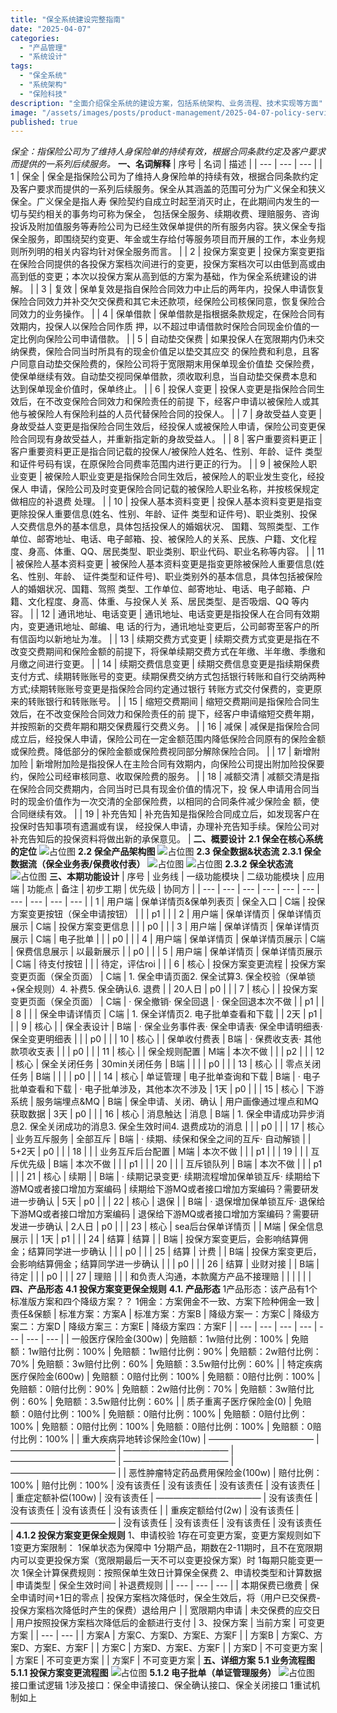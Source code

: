 ```yaml
---
title: "保全系统建设完整指南"
date: "2025-04-07"
categories: 
  - "产品管理"
  - "系统设计"
tags:
  - "保全系统"
  - "系统架构"
  - "保险科技"
description: "全面介绍保全系统的建设方案，包括系统架构、业务流程、技术实现等方面"
image: "/assets/images/posts/product-management/2025-04-07-policy-service/cover.jpg"
published: true
---
```


_保全：指保险公司为了维持人身保险单的持续有效，根据合同条款约定及客户要求而提供的一系列后续服务。_
**一、名词解释**
| 序号 | 名词 | 描述 |
| --- | --- | --- |
| 1 | 保全 | 保全是指保险公司为了维持人身保险单的持续有效，根据合同条款约定及客户要求而提供的一系列后续服务。保全从其涵盖的范围可分为广义保全和狭义保全。广义保全是指人寿 保险契约自成立时起至消灭时止，在此期间内发生的一切与契约相关的事务均可称为保全， 包括保全服务、续期收费、理赔服务、咨询投诉及附加值服务等寿险公司为已经生效保单提供的所有服务内容。狭义保全专指保全服务，即围绕契约变更、年金或生存给付等服务项目而开展的工作，本业务规则所列明的相关内容均针对保全服务而言。 |
| 2 | 投保方案变更 | 投保方案变更指在保险合同提供的各投保方案档次间进行的变更，投保方案档次可以由低到高或由高到低的变更；本次以投保方案从高到低的方案为基础，作为保全系统建设的讲解。 |
| 3 | 复效 | 保单复效是指自保险合同效力中止后的两年内，投保人申请恢复保险合同效力并补交欠交保费和其它未还款项，经保险公司核保同意，恢复保险合同效力的业务操作。 |
| 4 | 保单借款 | 保单借款是指根据条款规定，在保险合同有效期内，投保人以保险合同作质 押，以不超过申请借款时保险合同现金价值的一定比例向保险公司申请借款。 |
| 5 | 自动垫交保费 | 如果投保人在宽限期内仍未交纳保费，保险合同当时所具有的现金价值足以垫交其应交 的保险费和利息，且客户同意自动垫交保险费的，保险公司将于宽限期末用保单现金价值垫 交保险费，使保单继续有效。自动垫交视同保单借款，须收取利息，当自动垫交保费本息和 达到保单现金价值时，保单终止。 |
| 6 | 投保人变更 | 投保人变更是指保险合同生效后，在不改变保险合同效力和保险责任的前提 下，经客户申请以被保险人或其他与被保险人有保险利益的人员代替保险合同的投保人。 |
| 7 | 身故受益人变更 | 身故受益人变更是指保险合同生效后，经投保人或被保险人申请，保险公司变更保险合同现有身故受益人，并重新指定新的身故受益人。 |
| 8 | 客户重要资料更正 | 客户重要资料更正是指合同记载的投保人/被保险人姓名、性别、年龄、证件 类型和证件号码有误，在原保险合同费率范围内进行更正的行为。 |
| 9 | 被保险人职业变更 | 被保险人职业变更是指保险合同生效后，被保险人的职业发生变化，经投保人 申请，保险公司及时变更保险合同记载的被保险人职业名称，并按核保规定做相应的补退费 处理。 |
| 10 | 投保人基本资料变更 | 投保人基本资料变更是指变更除投保人重要信息(姓名、性别、年龄、证件 类型和证件号)、职业类别、投保人交费信息外的基本信息，具体包括投保人的婚姻状况、 国籍、驾照类型、工作单位、邮寄地址、电话、电子邮箱、投、被保险人的关系、民族、户籍、文化程度、身高、体重、QQ、居民类型、职业类别、职业代码、职业名称等内容。 |
| 11 | 被保险人基本资料变更 | 被保险人基本资料变更是指变更除被保险人重要信息(姓名、性别、年龄、 证件类型和证件号)、职业类别外的基本信息，具体包括被保险人的婚姻状况、国籍、驾照 类型、工作单位、邮寄地址、电话、电子邮箱、户籍、文化程度、身高、体重、与投保人关 系、居民类型、是否吸烟、QQ 等内容。 |
| 12 | 通讯地址、电话变更 | 通讯地址、电话变更是指投保人在合同有效期内，变更通讯地址、邮编、电 话的行为，通讯地址变更后，公司邮寄至客户的所有信函均以新地址为准。 |
| 13 | 续期交费方式变更 | 续期交费方式变更是指在不改变交费期间和保险金额的前提下，将保单续期交费方式在年缴、半年缴、季缴和月缴之间进行变更。 |
| 14 | 续期交费信息变更 | 续期交费信息变更是指续期保费支付方式、续期转账账号的变更。续期保费交纳方式包括银行转账和自行交纳两种方式;续期转账账号变更是指保险合同约定通过银行 转账方式交付保费的，变更原来的转账银行和转账账号。 |
| 15 | 缩短交费期间 | 缩短交费期间是指保险合同生效后，在不改变保险合同效力和保险责任的前 提下，经客户申请缩短交费年期，并按照新的交费年期和期交保费履行交费义务。 |
| 16 | 减保 | 减保是指保险合同成立后，经投保人申请，保险公司在一定金额范围内降低保险合同原有的保险金额或保险费。降低部分的保险金额或保险费视同部分解除保险合同。 |
| 17 | 新增附加险 | 新增附加险是指投保人在主险合同有效期内，向保险公司提出附加险投保要 约，保险公司经审核同意、收取保险费的服务。 |
| 18 | 减额交清 | 减额交清是指在保险合同交费期内，合同当时已具有现金价值的情况下，投 保人申请用合同当时的现金价值作为一次交清的全部保险费，以相同的合同条件减少保险金 额，使合同继续有效。 |
| 19 | 补充告知 | 补充告知是指保险合同成立后，如发现客户在投保时告知事项有遗漏或有误， 经投保人申请，办理补充告知手续。保险公司对补充告知后的投保资料将做出新的承保意见。 |
**二、概要设计**
**2.1 保全在核心系统的定位**
![占位图](/assets/images/product-management/2025-04-07-policy-service/placeholder.png)
**2.2 保全产品架构图**
![占位图](/assets/images/product-management/2025-04-07-policy-service/placeholder.png)
**2.3 保全数据&状态流**
**2.3.1 保全数据流（保全业务表/保费收付表）**
![占位图](/assets/images/product-management/2025-04-07-policy-service/placeholder.png)
![占位图](/assets/images/product-management/2025-04-07-policy-service/placeholder.png)
**2.3.2 保全状态流**
![占位图](/assets/images/product-management/2025-04-07-policy-service/placeholder.png)
**三、本期功能设计**
| 序号 | 业务线 | 一级功能模块 | 二级功能模块 | 应用端 | 功能点 | 备注 | 初步工期 | 优先级 | 协同方 |
| --- | --- | --- | --- | --- | --- | --- | --- | --- | --- |
| 1 | 用户端 | 保单详情页&保单列表页 | 保全入口 | C端 | 投保方案变更按钮（保全申请按钮） | | | p1 | |
| 2 | 用户端 | 保单详情页 | 保单详情页展示 | C端 | 投保方案变更信息 | | | p0 | |
| 3 | 用户端 | 保单详情页 | 保单详情页展示 | C端 | 电子批单 | | | p0 | |
| 4 | 用户端 | 保单详情页 | 保单详情页展示 | C端 | 保费信息展示 | 以最新展示 | | p0 | |
| 5 | 用户端 | 保单详情页 | 保单详情页展示 | C端 | 待支付按钮 | | | 待定，评估roi | |
| 6 | 核心 | 投保方案变更流程 | 投保方案变更页面（保全页面） | C端 | 1. 保全申请页面2. 保全试算3. 保全校验（保单锁+保全规则）4. 补费5. 保全确认6. 退费 | | 20人日 | p0 | |
| 7 | 核心 | | 投保方案变更页面（保全页面） | C端 | · 保全撤销· 保全回退 | · 保全回退本次不做 | | p1 | |
| 8 | | | 保全申请详情页 | C端 | 1. 保全详情页2. 电子批单查看和下载 | | 2天 | p1 | |
| 9 | 核心 | | 保全表设计 | B端 | · 保全业务事件表· 保全申请表· 保全申请明细表· 保全变更明细表 | | | p0 | |
| 10 | 核心 | | 保单收付费表 | B端 | · 保费收支表· 其他款项收支表 | | | p0 | |
| 11 | 核心 | | 保全规则配置 | M端 | 本次不做 | | | p2 | |
| 12 | 核心 | 保全关闭任务 | 30min关闭任务 | B端 | | | | p0 | |
| 13 | 核心 | | 零点关闭任务 | B端 | | | | p0 | |
| 14 | 核心 | 单证管理 | 电子批单查询和下载 | B端 | · 电子批单查看和下载 | · 电子批单涉及，其他本次不涉及 | 1天 | p0 | |
| 15 | 核心 | 下游系统 | 服务端埋点&MQ | B端 | 保全申请、关闭、确认 | 用户画像通过埋点和MQ获取数据 | 3天 | p0 | |
| 16 | 核心 | 消息触达 | 消息 | B端 | 1. 保全申请成功异步消息2. 保全关闭成功的消息3. 保全生效时间4. 退费成功的消息 | | | p0 | |
| 17 | 核心 | 业务互斥服务 | 全部互斥 | B端 | · 续期、续保和保全之间的互斥· 自动解锁 | | 5+2天 | p0 | |
| 18 | | | 业务互斥后台配置 | M端 | 本次不做 | | | p1 | |
| 19 | | | 互斥优先级 | B端 | 本次不做 | | | p1 | |
| 20 | | | 互斥锁队列 | B端 | 本次不做 | | | p1 | |
| 21 | 核心 | 续期 | | B端 | · 续期记录变更· 续期流程增加保单锁互斥· 续期给下游MQ或者接口增加方案编码 | 续期给下游MQ或者接口增加方案编码？需要研发进一步确认 | 5天 | p0 | |
| 22 | 核心 | 退保 | | B端 | · 退保增加保单锁互斥· 退保给下游MQ或者接口增加方案编码 | 退保给下游MQ或者接口增加方案编码？需要研发进一步确认 | 2人日 | p0 | |
| 23 | 核心 | sea后台保单详情页 | | M端 | 保全信息展示 | | 1天 | p1 | |
| 24 | 结算 | 结算 | | B端 | 投保方案变更后，会影响结算佣金；结算同学进一步确认 | | | p0 | |
| 25 | 结算 | 计费 | | B端 | 投保方案变更后，会影响结算佣金；结算同学进一步确认 | | | p0 | |
| 26 | 结算 | 业财对接 | | B端 | 待定 | | | p0 | |
| 27 | 理赔 | | | 和负责人沟通，本款魔方产品不接理赔 | | | | | |
**四、产品形态**
**4.1 投保方案变更保全规则**
**4.1. 产品形态**
1产品形态：该产品有1个标准版方案和四个降级方案？？
1佣金：方案佣金不一致、方案下险种佣金一致
| 责任&保额 | 标准方案：方案A | 标准方案：方案B | 降级方案一：方案C | 降级方案二：方案D | 降级方案三：方案E | 降级方案四：方案F |
| --- | --- | --- | --- | --- | --- | --- |
| 一般医疗保险金(300w) | 免赔额：1w赔付比例：100% | 免赔额：1w赔付比例：100% | 免赔额：1w赔付比例：90% | 免赔额：2w赔付比例：70% | 免赔额：3w赔付比例：60% | 免赔额：3.5w赔付比例：60% |
| 特定疾病医疗保险金(600w) | 免赔额：0赔付比例：100% | 免赔额：0赔付比例：100% | 免赔额：0赔付比例：90% | 免赔额：2w赔付比例：70% | 免赔额：3w赔付比例：60% | 免赔额：3.5w赔付比例：60% |
| 质子重离子医疗保险金(0) | 免赔额：0赔付比例：100% | 免赔额：0赔付比例：100% | 免赔额：0赔付比例：100% | 免赔额：0赔付比例：100% | 免赔额：0赔付比例：100% | 免赔额：0赔付比例：100% |
| 重大疾病异地转诊保险金(10w) | ———————————— | ———————————— | ———————————— | ———————————— | ———————————— | ———————————— |
| 恶性肿瘤特定药品费用保险金(100w) | 赔付比例：100% | 赔付比例：100% | 没有该责任 | 没有该责任 | 没有该责任 | 没有该责任 |
| 重症定额补偿(100w) | 没有该责任 | ———————————— | 没有该责任 | 没有该责任 | 没有该责任 | 没有该责任 |
| 重疾定额给付(2w) | 没有该责任 | ———————————— | 没有该责任 | 没有该责任 | 没有该责任 | 没有该责任 |
**4.1.2 投保方案变更保全规则**
1、申请校验
1存在可变更方案，变更方案规则如下
1变更方案限制：
1保单状态为保障中
1分期产品，期数在2-11期时，且不在宽限期内可以变更投保方案（宽限期最后一天不可以变更投保方案）时
1每期只能变更一次
1保全计算保费规则：按照保单生效日计算保全保费
2、申请校类型和计算数据
| 申请类型 | 保全生效时间 | 补退费规则 |
| --- | --- | --- |
| 本期保费已缴费 | 保全申请时间+1日的零点 | 投保方案档次降低时，保全生效后，将（用户已交保费-投保方案档次降低时产生的保费）退给用户 |
| 宽限期内申请 | 未交保费的应交日 | 用户按照投保方案档次降低后的金额进行支付 |
3、投保方案
| 当前方案 | 可变更方案 |
| --- | --- |
| 方案A | 方案C、方案D、方案E、方案F |
| 方案B | 方案C、方案D、方案E、方案F |
| 方案C | 方案D、方案E、方案F |
| 方案D | 不可变更方案 |
| 方案E | 不可变更方案 |
| 方案F | 不可变更方案 |
**五、详细方案**
**5.1 业务流程图**
**5.1.1 投保方案变更流程图**
![占位图](/assets/images/product-management/2025-04-07-policy-service/placeholder.png)
**5.1.2 电子批单（单证管理服务）**
![占位图](/assets/images/product-management/2025-04-07-policy-service/placeholder.png)
接口重试逻辑
1涉及接口：保全申请接口、保全确认接口、保全关闭接口
1重试机制如上


